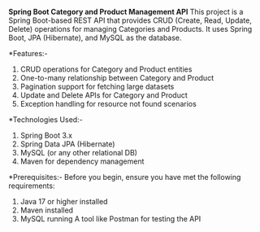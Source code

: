 **Spring Boot Category and Product Management API**
This project is a Spring Boot-based REST API that provides CRUD (Create, Read, Update, Delete) operations for managing Categories and Products. It uses Spring Boot, JPA (Hibernate), and MySQL as the database.

*Features:-
1) CRUD operations for Category and Product entities
2) One-to-many relationship between Category and Product
3) Pagination support for fetching large datasets
4) Update and Delete APIs for Category and Product
5) Exception handling for resource not found scenarios

*Technologies Used:-
1) Spring Boot 3.x
2) Spring Data JPA (Hibernate)
3) MySQL (or any other relational DB)
4) Maven for dependency management
   
*Prerequisites:-
Before you begin, ensure you have met the following requirements:

1) Java 17 or higher installed
2) Maven installed
3) MySQL running
A tool like Postman  for testing the API
